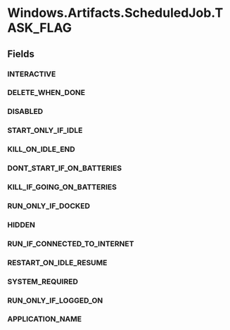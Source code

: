 ﻿


# Windows.Artifacts.ScheduledJob.TASK_FLAG

## Fields

### INTERACTIVE

### DELETE_WHEN_DONE

### DISABLED

### START_ONLY_IF_IDLE

### KILL_ON_IDLE_END

### DONT_START_IF_ON_BATTERIES

### KILL_IF_GOING_ON_BATTERIES

### RUN_ONLY_IF_DOCKED

### HIDDEN

### RUN_IF_CONNECTED_TO_INTERNET

### RESTART_ON_IDLE_RESUME

### SYSTEM_REQUIRED

### RUN_ONLY_IF_LOGGED_ON

### APPLICATION_NAME
